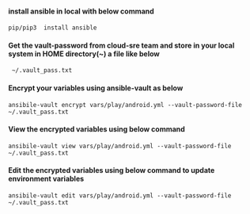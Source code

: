 #### install ansible in local with below command
```
pip/pip3  install ansible

```

#### Get the vault-password from cloud-sre team and store in your local system in HOME directory(~) a file like below

```
 ~/.vault_pass.txt

```

#### Encrypt your variables using ansible-vault as below

```
ansibile-vault encrypt vars/play/android.yml --vault-password-file ~/.vault_pass.txt

```

#### View the encrypted variables using below command

```
ansibile-vault view vars/play/android.yml --vault-password-file ~/.vault_pass.txt

```


#### Edit the encrypted variables using below command to update environment variables

```
ansibile-vault edit vars/play/android.yml --vault-password-file ~/.vault_pass.txt

```